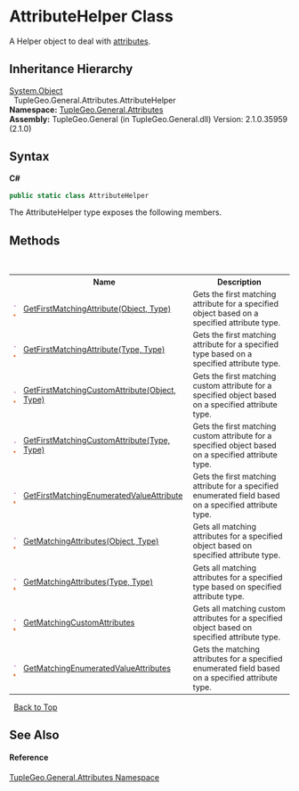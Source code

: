 # AttributeHelper Class
 

A Helper object to deal with <a href="http://msdn2.microsoft.com/en-us/library/e8kc3626" target="_blank">attributes</a>.


## Inheritance Hierarchy
<a href="http://msdn2.microsoft.com/en-us/library/e5kfa45b" target="_blank">System.Object</a><br />&nbsp;&nbsp;TupleGeo.General.Attributes.AttributeHelper<br />
**Namespace:**&nbsp;<a href="N_TupleGeo_General_Attributes">TupleGeo.General.Attributes</a><br />**Assembly:**&nbsp;TupleGeo.General (in TupleGeo.General.dll) Version: 2.1.0.35959 (2.1.0)

## Syntax

**C#**<br />
``` C#
public static class AttributeHelper
```

The AttributeHelper type exposes the following members.


## Methods
&nbsp;<table><tr><th></th><th>Name</th><th>Description</th></tr><tr><td>![Public method](media/pubmethod.gif "Public method")![Static member](media/static.gif "Static member")</td><td><a href="M_TupleGeo_General_Attributes_AttributeHelper_GetFirstMatchingAttribute">GetFirstMatchingAttribute(Object, Type)</a></td><td>
Gets the first matching attribute for a specified object based on a specified attribute type.</td></tr><tr><td>![Public method](media/pubmethod.gif "Public method")![Static member](media/static.gif "Static member")</td><td><a href="M_TupleGeo_General_Attributes_AttributeHelper_GetFirstMatchingAttribute_1">GetFirstMatchingAttribute(Type, Type)</a></td><td>
Gets the first matching attribute for a specified type based on a specified attribute type.</td></tr><tr><td>![Public method](media/pubmethod.gif "Public method")![Static member](media/static.gif "Static member")</td><td><a href="M_TupleGeo_General_Attributes_AttributeHelper_GetFirstMatchingCustomAttribute">GetFirstMatchingCustomAttribute(Object, Type)</a></td><td>
Gets the first matching custom attribute for a specified object based on a specified attribute type.</td></tr><tr><td>![Public method](media/pubmethod.gif "Public method")![Static member](media/static.gif "Static member")</td><td><a href="M_TupleGeo_General_Attributes_AttributeHelper_GetFirstMatchingCustomAttribute_1">GetFirstMatchingCustomAttribute(Type, Type)</a></td><td>
Gets the first matching custom attribute for a specified object based on a specified attribute type.</td></tr><tr><td>![Public method](media/pubmethod.gif "Public method")![Static member](media/static.gif "Static member")</td><td><a href="M_TupleGeo_General_Attributes_AttributeHelper_GetFirstMatchingEnumeratedValueAttribute">GetFirstMatchingEnumeratedValueAttribute</a></td><td>
Gets the first matching attribute for a specified enumerated field based on a specified attribute type.</td></tr><tr><td>![Public method](media/pubmethod.gif "Public method")![Static member](media/static.gif "Static member")</td><td><a href="M_TupleGeo_General_Attributes_AttributeHelper_GetMatchingAttributes">GetMatchingAttributes(Object, Type)</a></td><td>
Gets all matching attributes for a specified object based on specified attribute type.</td></tr><tr><td>![Public method](media/pubmethod.gif "Public method")![Static member](media/static.gif "Static member")</td><td><a href="M_TupleGeo_General_Attributes_AttributeHelper_GetMatchingAttributes_1">GetMatchingAttributes(Type, Type)</a></td><td>
Gets all matching attributes for a specified type based on specified attribute type.</td></tr><tr><td>![Public method](media/pubmethod.gif "Public method")![Static member](media/static.gif "Static member")</td><td><a href="M_TupleGeo_General_Attributes_AttributeHelper_GetMatchingCustomAttributes">GetMatchingCustomAttributes</a></td><td>
Gets all matching custom attributes for a specified object based on specified attribute type.</td></tr><tr><td>![Public method](media/pubmethod.gif "Public method")![Static member](media/static.gif "Static member")</td><td><a href="M_TupleGeo_General_Attributes_AttributeHelper_GetMatchingEnumeratedValueAttributes">GetMatchingEnumeratedValueAttributes</a></td><td>
Gets the matching attributes for a specified enumerated field based on a specified attribute type.</td></tr></table>&nbsp;
<a href="#attributehelper-class">Back to Top</a>

## See Also


#### Reference
<a href="N_TupleGeo_General_Attributes">TupleGeo.General.Attributes Namespace</a><br />